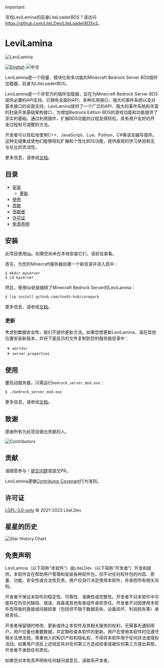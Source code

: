 > [!IMPORTANT]
> 寻找LeviLamina的前身LiteLoaderBDS？请访问<https://github.com/LiteLDev/LiteLoaderBDSv2>。

# LeviLamina

![LeviLamina](https://socialify.git.ci/LiteLDev/LeviLamina/image?description=1&font=Raleway&forks=1&issues=1&logo=https%3A%2F%2Fraw.githubusercontent.com%2FLiteLDev%2FLeviLamina%2FHEAD%2Fdocs%2Fimg%2Flogo.svg&name=1&owner=1&pattern=Circuit%20Board&pulls=1&stargazers=1&theme=Auto)

[![English](https://img.shields.io/badge/English-informational?style=for-the-badge)](README.md)&nbsp;![中文](https://img.shields.io/badge/简体中文-inactive?style=for-the-badge)

LeviLamina是一个轻量、模块化和多功能的Minecraft Bedrock Server BDS插件加载器，前身为LiteLoaderBDS。

LeviLamina是一个非官方的插件加载器，旨在为Minecraft Bedrock Server BDS提供必要的API支持。它拥有全面的API、多种实用接口、强大的事件系统以及对基本接口的全面支持。LeviLamina提供了一个广泛的API、强大的事件系统和丰富的封装开发基础架构接口，为增加Bedrock Edition BDS的游戏功能和功能提供了坚实的基础。通过利用插件，扩展BDS功能的过程变得轻松，具有用户友好的开发过程和可调整的方法。

开发者可以轻松地使用C++、JavaScript、Lua、Python、C#等语言编写插件。这种无缝集成使他们能够轻松扩展和个性化BDS功能，提供直观的学习体验和无与伦比的灵活性。

更多信息，请参阅[文档](https://levilamina.liteldev.com)。

## 目录

- [安装](#安装)
  - [更新](#更新)
- [使用](#使用)
- [贡献](#贡献)
- [贡献者](#贡献者)
- [许可证](#许可证)
- [免责声明](#免责声明)

## 安装

此项目使用[lip](https://github.com/lippkg/lip)。如果您尚未在本地安装它们，请前往查看。

首先，为您的Minecraft服务器创建一个新目录并进入其中：

```sh
$ mkdir myserver
$ cd myserver
```

然后，使用lip安装捆绑了Minecraft Bedrock Server的LeviLamina：

```sh
$ lip install github.com/tooth-hub/corepack
```

更多信息，请参阅[文档](https://levilamina.liteldev.com)。

### 更新

考虑到数据安全性，我们不提供更新方法。如果您想更新LeviLamina，请在其他位置安装新版本，并将下面显示的文件复制到您的服务器目录中：

- `worlds/`
- `server.properties`

## 使用

要启动服务器，只需运行`bedrock_server_mod.exe`：

```sh
$ ./bedrock_server_mod.exe
```

更多信息，请参阅[文档](https://levilamina.liteldev.com)。

## 致谢

感谢所有为此项目做出贡献的人。

![Contributors](https://contrib.rocks/image?repo=LiteLDev/LeviLamina)

## 贡献

请随意参与！[提交问题](https://github.com/LiteLDev/LeviLamina/issues/new/choose)或提交PR。

LeviLamina遵循[Contributor Covenant](https://www.contributor-covenant.org/version/2/1/code_of_conduct/)行为准则。

## 许可证

[LGPL-3.0-only](LICENSE) © 2021-2023 LiteLDev

## 星星的历史

![Star History Chart](https://api.star-history.com/svg?repos=LiteLDev/LeviLamina&type=Date)

## 免责声明

LeviLamina（以下简称“本软件”）由LiteLDev（以下简称“开发者”）开发和提供。本软件旨在帮助用户管理和安装各种软件包，但不对任何软件包的内容、质量、功能、安全性或合法性负责。用户应自行决定使用本软件，并承担所有相关风险。

开发者不保证本软件的稳定性、可靠性、准确性或完整性。开发者不对本软件中可能存在的任何缺陷、错误、病毒或其他有害组件承担责任。开发者不对因使用本软件而导致的直接或间接损害（包括但不限于数据丢失、设备损坏、利润损失等）承担责任。

开发者保留随时修改、更新或终止本软件及其相关服务的权利，无需事先通知用户。用户应备份重要数据，并定期检查本软件的更新。用户在使用本软件时应遵守相关法律法规，尊重他人的知识产权和隐私权，不得将本软件用于任何非法或侵权活动。如果用户违反上述规定并对任何第三方造成损害或被任何第三方提出索赔，开发者不承担任何责任。

如果您对本免责声明有任何疑问或意见，请联系开发者。
